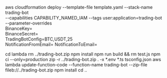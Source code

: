 aws cloudformation deploy --template-file template.yaml --stack-name trading-bot \
 --capabilities CAPABILITY_NAMED_IAM --tags user:application=trading-bot --parameter-overrides \
 BinanceKey=<KEY> \
 BinanceSecret=<SECRET> \
 TradingBotConfig=BTC,USDT,25 \
 NotificationFromEmail=<EMAIL> NotificationToEmail=<EMAIL>

cd lambda
rm ../trading-bot.zip
npm install
npm run build && rm test.js
npm ci --only=production
zip -r ../trading-bot.zip . -x \*.env \*.ts tsconfig.json
aws lambda update-function-code --function-name trading-bot --zip-file fileb://../trading-bot.zip
npm install
cd ..
